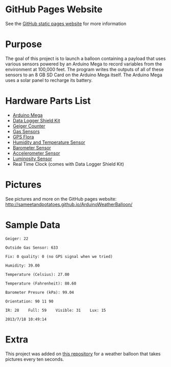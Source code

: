 # GitHub Pages Website

See the [GitHub static pages website](http://sameetandpotatoes.github.io/ArduinoWeatherBalloon/) for more information

# Purpose
The goal of this project is to launch a balloon containing a payload that uses various sensors powered by an Arduino Mega to record variables from the environment at 100,000 feet. The program writes the outputs of all of these sensors to an 8 GB SD Card on the Arduino Mega itself. The Arduino Mega uses a solar panel to recharge its battery. 

# Hardware Parts List
- [Arduino Mega](http://www.adafruit.com/products/191)
- [Data Logger Shield Kit](http://www.adafruit.com/products/1141)
- [Geiger Counter](https://www.sparkfun.com/products/11345)
- [Gas Sensors](https://www.sparkfun.com/products/10916)
- [GPS Flora](http://www.adafruit.com/products/1059)
- [Humidity and Temperature Sensor](http://www.adafruit.com/products/386)
- [Barometer Sensor](https://www.sparkfun.com/products/9721)
- [Accelerometer Sensor](http://www.adafruit.com/products/1120)
- [Luminosity Sensor](http://www.adafruit.com/products/439)
- Real Time Clock (comes with Data Logger Shield Kit)

# Pictures

See pictures and more on the GitHub pages website: http://sameetandpotatoes.github.io/ArduinoWeatherBalloon/

# Sample Data

```
Geiger: 22

Outside Gas Sensor: 633

Fix: 0 quality: 0 (no GPS signal when we tried)

Humidity: 39.00

Temperature (Celsius): 27.00

Temperature (Fahrenheit): 80.60

Barometer Presure (kPa): 99.04

Orientation: 90 11 90

IR: 28    Full: 59    Visible: 31    Lux: 15

2013/7/18 10:49:14
```
# Extra

This project was added on [this repository](https://github.com/erichaddleton/porkycam) for a weather balloon that takes pictures every ten seconds.
